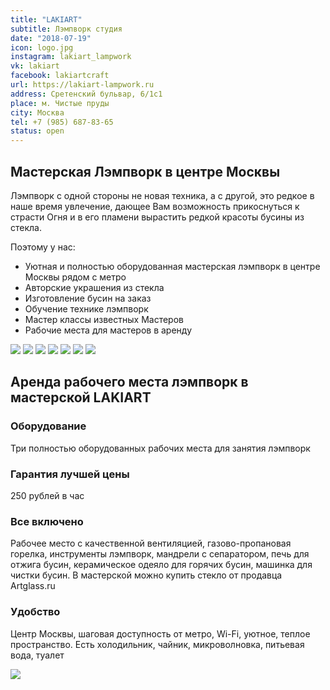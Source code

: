 ```yaml
---
title: "LAKIART"
subtitle: Лэмпворк студия
date: "2018-07-19"
icon: logo.jpg
instagram: lakiart_lampwork
vk: lakiart
facebook: lakiartcraft
url: https://lakiart-lampwork.ru
address: Сретенский бульвар, 6/1с1
place: м. Чистые пруды
city: Москва
tel: +7 (985) 687-83-65
status: open
---
```


## Мастерская Лэмпворк в центре Москвы

Лэмпворк с одной стороны не новая техника, а с другой, это редкое в наше время увлечение, дающее Вам возможность прикоснуться к страсти Огня и в его пламени вырастить редкой красоты бусины из стекла.

Поэтому у нас:
- Уютная и полностью оборудованная мастерская лэмпворк в центре Москвы рядом с метро
- Авторские украшения из стекла
- Изготовление бусин на заказ
- Обучение технике лэмпворк
- Мастер классы известных Мастеров
- Рабочие места для мастеров в аренду

![](./images/WhatsApp-Image-2018-07-19-at-09.37.52.jpeg)
![](./images/WhatsApp-Image-2018-07-19-at-09.38.15.jpeg)
![](./images/WhatsApp-Image-2018-07-19-at-09.39.32.jpeg)
![](./images/WhatsApp-Image-2018-07-19-at-09.40.52.jpeg)
![](./images/WhatsApp-Image-2018-07-19-at-09.41.25.jpeg)
![](./images/WhatsApp-Image-2018-07-19-at-09.42.59.jpeg)
![](./images/WhatsApp-Image-2018-07-19-at-09.44.05.jpeg)


## Аренда рабочего места лэмпворк в мастерской LAKIART

### Оборудование
Три полностью оборудованных рабочих места для занятия лэмпворк
### Гарантия лучшей цены
250 рублей в час
### Все включено
Рабочее место с качественной вентиляцией, газово-пропановая горелка, инструменты лэмпворк, мандрели с сепаратором, печь для отжига бусин, керамическое одеяло для горячих бусин, машинка для чистки бусин.
В мастерской можно купить стекло от продавца Artglass.ru
### Удобство
Центр Москвы, шаговая доступность от метро, Wi-Fi, уютное, теплое пространство. Есть холодильник, чайник, микроволновка, питьевая вода, туалет

![](./images/IMG_20190314_174041_.jpg)